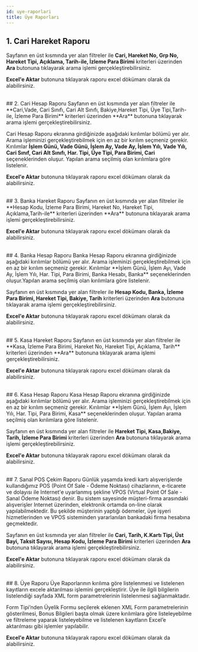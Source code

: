 ```yaml
---
id: uye-raporlari
title: Üye Raporları
---
```


## 1. Cari Hareket Raporu
Sayfanın en üst kısmında yer alan filtreler ile **Cari, Hareket No, Grp No, Hareket Tipi, Açıklama, Tarih-ile, İzleme Para Birimi** kriterleri üzerinden **Ara** butonuna tıklayarak arama işlemi gerçekleştirebilirsiniz.

**Excel'e Aktar** butonuna tıklayarak raporu excel dökümanı olarak da alabilirsiniz.

<br>
## 2. Cari Hesap Raporu 
Sayfanın en üst kısmında yer alan filtreler ile **Cari,Vade, Cari Sınıfı, Cari Alt Sınıfı, Bakiye,Hareket Tipi, Üye Tipi,Tarih-ile, İzleme Para Birimi** kriterleri üzerinden **Ara** butonuna tıklayarak arama işlemi gerçekleştirebilirsiniz.

Cari Hesap Raporu ekranına girdiğinizde aşağıdaki kırılımlar bölümü yer alır. Arama işleminizi gerçekleştirebilmek için en az bir kırılım seçmeniz gerekir. Kırılımlar **İşlem Günü, Vade Günü, İşlem Ay, Vade Ay, İşlem Yılı, Vade Yılı, Cari Sınıf, Cari Alt Sınıfı, Har. Tipi, Üye Tipi, Para Birimi, Cari** seçeneklerinden oluşur. Yapılan arama seçilmiş olan kırılımlara göre listelenir.

**Excel'e Aktar** butonuna tıklayarak raporu excel dökümanı olarak da alabilirsiniz.

<br>
## 3. Banka Hareket Raporu
Sayfanın en üst kısmında yer alan filtreler ile **Hesap Kodu, İzleme Para Birimi, Hareket No, Hareket Tipi, Açıklama,Tarih-ile** kriterleri üzerinden **Ara** butonuna tıklayarak arama işlemi gerçekleştirebilirsiniz.

**Excel'e Aktar** butonuna tıklayarak raporu excel dökümanı olarak da alabilirsiniz.

<br>
## 4. Banka Hesap Raporu
Banka Hesap Raporu ekranına girdiğinizde aşağıdaki kırılımlar bölümü yer alır. Arama işleminizi gerçekleştirebilmek için en az bir kırılım seçmeniz gerekir. Kırılımlar **İşlem Günü, İşlem Ayı, Vade Ay, İşlem Yılı, Har. Tipi, Para Birimi, Banka Hesabı, Banka** seçeneklerinden oluşur.Yapılan arama seçilmiş olan kırılımlara göre listelenir.

Sayfanın en üst kısmında yer alan filtreler ile **Hesap Kodu, Banka, İzleme Para Birimi, Hareket  Tipi, Bakiye, Tarih** kriterleri üzerinden **Ara** butonuna tıklayarak arama işlemi gerçekleştirebilirsiniz.

**Excel'e Aktar** butonuna tıklayarak raporu excel dökümanı olarak da alabilirsiniz.

<br>
## 5. Kasa Hareket Raporu
Sayfanın en üst kısmında yer alan filtreler ile **Kasa, İzleme Para Birimi, Hareket No, Hareket Tipi, Açıklama, Tarih** kriterleri üzerinden **Ara** butonuna tıklayarak arama işlemi gerçekleştirebilirsiniz.

**Excel'e Aktar** butonuna tıklayarak raporu excel dökümanı olarak da alabilirsiniz.

<br>
## 6. Kasa Hesap Raporu
Kasa Hesap Raporu ekranına girdiğinizde aşağıdaki kırılımlar bölümü yer alır. Arama işleminizi gerçekleştirebilmek için en az bir kırılım seçmeniz gerekir. Kırılımlar **İşlem Günü, İşlem Ayı, İşlem Yılı, Har. Tipi, Para Birimi, Kasa** seçeneklerinden oluşur. Yapılan arama seçilmiş olan kırılımlara göre listelenir.

Sayfanın en üst kısmında yer alan filtreler ile **Hareket Tipi, Kasa,Bakiye, Tarih, İzleme Para Birimi** kriterleri üzerinden **Ara** butonuna tıklayarak arama işlemi gerçekleştirebilirsiniz.

**Excel'e Aktar** butonuna tıklayarak raporu excel dökümanı olarak da alabilirsiniz.

<br>
## 7. Sanal POS Çekim Raporu
Günlük yaşamda kredi kartı alışverişlerde kullandığımız POS (Point Of Sale - Ödeme Noktası) cihazlarının, e-ticarete ve dolayısı ile Internet'e uyarlanmış şekline VPOS (Virtual Point Of Sale - Sanal Ödeme Noktası) denir. Bu sistem sayesinde müşteri-firma arasındaki alışverişler Internet üzerinden, elektronik ortamda on-line olarak yapılabilmektedir. Bu şekilde müşterinin yaptığı ödemeler, üye işyeri hizmetlerinden ve VPOS sisteminden yararlanılan bankadaki firma hesabına geçmektedir.

Sayfanın en üst kısmında yer alan filtreler ile **Cari, Tarih, K.Kartı Tipi, Üst Bayi, Taksit Sayısı, Hesap Kodu, İzleme Para Birimi** kriterleri üzerinden **Ara** butonuna tıklayarak arama işlemi gerçekleştirebilirsiniz.

**Excel'e Aktar** butonuna tıklayarak raporu excel dökümanı olarak da alabilirsiniz.

<br>
## 8. Üye Raporu
Üye Raporlarının kırılıma göre listelenmesi ve listelenen kayıtların excele aktarılması işlemini gerçekleştirir. Üye ile ilgili bilgilerin listelendiği sayfada XML form parametrelerinin listelenmesi sağlanmaktadır.

Form Tipi’nden Üyelik Formu seçilerek eklenen XML Form parametrelerinin gösterilmesi, Bonus Bilgileri başta olmak üzere kırılımlara göre listeleyebilme ve filtreleme yaparak listeleyebilme ve listelenen kayıtların Excel’e aktarılması gibi işlemler yapılabilir.

**Excel'e Aktar** butonuna tıklayarak raporu excel dökümanı olarak da alabilirsiniz.
